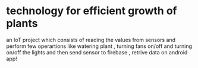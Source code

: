 # technology for efficient growth of plants
 an IoT project which consists of reading the values from sensors and perform few operartions like watering plant , turning fans on/off and turning on/off the lights and then send sensor to firebase , retrive data on android app!

